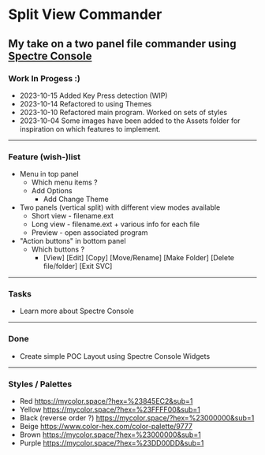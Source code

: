 ﻿# Split View Commander

## My take on a two panel file commander using [Spectre Console](https://spectreconsole.net/)

### Work In Progess :)

* 2023-10-15 Added Key Press detection (WIP)
* 2023-10-14 Refactored to using Themes
* 2023-10-10 Refactored main program. Worked on sets of styles
* 2023-10-04 Some images have been added to the Assets folder for inspiration on which features to implement.

---

### Feature (wish-)list

* Menu in top panel
	* Which menu items ?
    * Add Options
      * Add Change Theme
* Two panels (vertical split) with different view modes available
	* Short view - filename.ext
	* Long view - filename.ext + various info for each file
	* Preview - open associated program
* "Action buttons" in bottom panel
	* Which buttons ?
		* [View] [Edit] [Copy] [Move/Rename] [Make Folder] [Delete file/folder] [Exit SVC]

---

### Tasks

* Learn more about Spectre Console

---

### Done
* Create simple POC Layout using Spectre Console Widgets

---

### Styles / Palettes

* Red https://mycolor.space/?hex=%23845EC2&sub=1
* Yellow https://mycolor.space/?hex=%23FFFF00&sub=1
* Black (reverse order ?) https://mycolor.space/?hex=%23000000&sub=1
* Beige https://www.color-hex.com/color-palette/9777
* Brown https://mycolor.space/?hex=%23000000&sub=1
* Purple https://mycolor.space/?hex=%23DD00DD&sub=1
